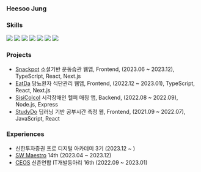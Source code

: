 ### Heesoo Jung

<!--
안녕하세요, 정희수입니다🤚



Hi, my name is Heesoo Jung🤚

Passionate software engineer interested in the Web, especially Frontend.-->




### Skills 
<p>
  <img src="https://img.shields.io/badge/React-61DAFB?style=flat-square&logo=React&logoColor=black"/>
  <img src="https://img.shields.io/badge/Typescript-3178C6?style=flat-square&logo=Typescript&logoColor=white"/>
  <img src="https://img.shields.io/badge/Next.js-000000?style=flat-square&logo=Next.js&logoColor=white"/>
  <img src="https://img.shields.io/badge/Javascript-ffb13b?style=flat-square&logo=javascript&logoColor=white"/></a>&nbsp<img src="https://img.shields.io/badge/HTML5-E34F26?style=flat-square&logo=HTML5&logoColor=white" />
  <img src="https://img.shields.io/badge/css-1572B6?style=flat-square&logo=css3&logoColor=white"/></a>&nbsp<img src="https://img.shields.io/badge/Python-3766AB?style=flat-square&logo=Python&logoColor=white"/></a>&nbsp
  
</p>


### Projects 
- [Snackpot](https://github.com/snack-exercise/snackpot-client) 소셜기반 운동습관 웹앱, Frontend, (2023.06 ~ 2023.12), TypeScript, React, Next.js
- [EatDa](https://github.com/eatda) 당뇨환자 식단관리 웹앱, Frontend, (2022.12 ~ 2023.01), TypeScript, React, Next.js
- [SisiColcol](https://github.com/sisicolcol/server) 시각장애인 헬퍼 매칭 앱, Backend, (2022.08 ~ 2022.09), Node.js, Express 
- [StudyDo](https://github.com/CSE-Final-Project/Front) 딥러닝 기반 공부시간 측정 웹, Frontend, (2021.09 ~ 2022.07), JavaScript, React


### Experiences
- 신한투자증권 프로 디지털 아카데미 3기 (2023.12 ~ )
- [SW Maestro](https://www.swmaestro.org/sw/main/main.do) 14th (2023.04 ~ 2023.12)
- [CEOS](https://ceos-sinchon.com/) 신촌연합 IT개발동아리 16th (2022.09 ~ 2023.01)

<br/>



<!--

![Top Langs](https://github-readme-stats.vercel.app/api/top-langs/?username=heeeesoo&layout=compact)
                                                   


**heeeesoo/heeeesoo** is a ✨ _special_ ✨ repository because its `README.md` (this file) appears on your GitHub profile.

Here are some ideas to get you started:

- 🔭 I’m currently working on ...
- 🌱 I’m currently learning ...
- 👯 I’m looking to collaborate on ...
- 🤔 I’m looking for help with ...
- 💬 Ask me about ...
- 📫 How to reach me: ...
- 😄 Pronouns: ...
- ⚡ Fun fact: ...
-->
